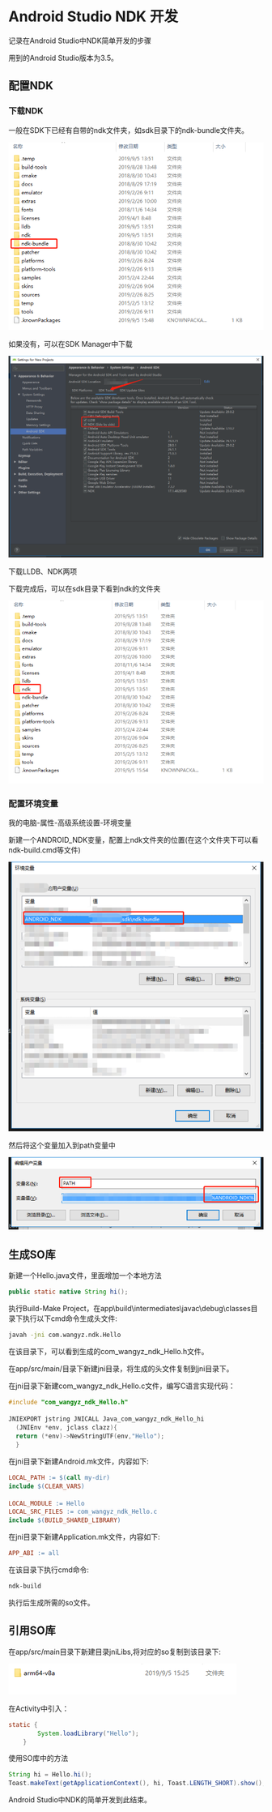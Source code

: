 # Android Studio NDK 开发

记录在Android Studio中NDK简单开发的步骤

用到的Android Studio版本为3.5。

## 配置NDK

### 下载NDK

一般在SDK下已经有自带的ndk文件夹，如sdk目录下的ndk-bundle文件夹。

![ndk](images/ndk.png)

如果没有，可以在SDK Manager中下载

![ndk](images/ndk2.png)

下载LLDB、NDK两项

下载完成后，可以在sdk目录下看到ndk的文件夹

![ndk](images/ndk3.png)

### 配置环境变量

我的电脑-属性-高级系统设置-环境变量

新建一个ANDROID_NDK变量，配置上ndk文件夹的位置(在这个文件夹下可以看ndk-build.cmd等文件)

![ndk](images/ndk4.png)

然后将这个变量加入到path变量中

![ndk](images/ndk5.png)

## 生成SO库

新建一个Hello.java文件，里面增加一个本地方法

```java
public static native String hi();
```

执行Build-Make Project，在app\build\intermediates\javac\debug\classes目录下执行以下cmd命令生成头文件:

```cmd
javah -jni com.wangyz.ndk.Hello
```

在该目录下，可以看到生成的com_wangyz_ndk_Hello.h文件。

在app/src/main/目录下新建jni目录，将生成的头文件复制到jni目录下。

在jni目录下新建com_wangyz_ndk_Hello.c文件，编写C语言实现代码：

```c
#include "com_wangyz_ndk_Hello.h"

JNIEXPORT jstring JNICALL Java_com_wangyz_ndk_Hello_hi
  (JNIEnv *env, jclass clazz){
  return (*env)->NewStringUTF(env,"Hello");
  }
```

在jni目录下新建Android.mk文件，内容如下:

```mk
LOCAL_PATH := $(call my-dir)
include $(CLEAR_VARS)

LOCAL_MODULE := Hello
LOCAL_SRC_FILES := com_wangyz_ndk_Hello.c
include $(BUILD_SHARED_LIBRARY)
```

在jni目录下新建Application.mk文件，内容如下:

```mk
APP_ABI := all
```

在该目录下执行cmd命令:

```cmd
ndk-build
```

执行后生成所需的so文件。

## 引用SO库

在app/src/main目录下新建目录jniLibs,将对应的so复制到该目录下:

![ndk](images/ndk6.png)

在Activity中引入：

```java
static {
        System.loadLibrary("Hello");
    }
```

使用SO库中的方法

```java
String hi = Hello.hi();
Toast.makeText(getApplicationContext(), hi, Toast.LENGTH_SHORT).show();
```

Android Studio中NDK的简单开发到此结束。